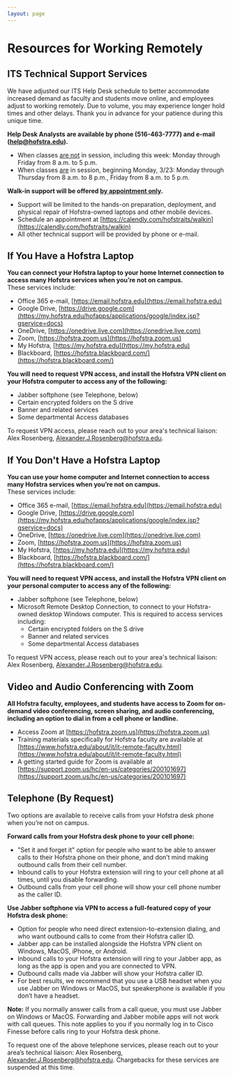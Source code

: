```yaml
---
layout: page
---
```


# Resources for Working Remotely

## ITS Technical Support Services

We have adjusted our ITS Help Desk schedule to better accommodate increased demand as faculty and students move online, and employees adjust to working remotely. Due to volume, you may experience longer hold times and other delays. Thank you in advance for your patience during this unique time.

**Help Desk Analysts are available by phone (516-463-7777) and e-mail ([help@hofstra.edu](mailto:help@hofstra.edu)).**
- When classes <u>are not</u> in session, including this week: Monday through Friday from 8 a.m. to 5 p.m.
- When classes <u>are</u> in session, beginning Monday, 3/23: Monday through Thursday from 8 a.m. to 8 p.m., Friday from 8 a.m. to 5 p.m.

**Walk-in support will be offered <u>by appointment only</u>.**
- Support will be limited to the hands-on preparation, deployment, and physical repair of Hofstra-owned laptops and other mobile devices.
- Schedule an appointment at [https://calendly.com/hofstraits/walkin](https://calendly.com/hofstraits/walkin)
- All other technical support will be provided by phone or e-mail.

## If You Have a Hofstra Laptop

**You can connect your Hofstra laptop to your home Internet connection to access many Hofstra services when you’re not on campus.**<br>
These services include:
- Office 365 e-mail, [https://email.hofstra.edu](https://email.hofstra.edu)
- Google Drive, [https://drive.google.com](https://my.hofstra.edu/hofapps/applications/google/index.jsp?gservice=docs)
- OneDrive, [https://onedrive.live.com](https://onedrive.live.com)
- Zoom, [https://hofstra.zoom.us](https://hofstra.zoom.us)
- My Hofstra, [https://my.hofstra.edu](https://my.hofstra.edu)
- Blackboard, [https://hofstra.blackboard.com/](https://hofstra.blackboard.com/)

**You will need to request VPN access, and install the Hofstra VPN client on your Hofstra computer to access any of the following:**
- Jabber softphone (see Telephone, below)
- Certain encrypted folders on the S drive
- Banner and related services
- Some departmental Access databases

To request VPN access, please reach out to your area's technical liaison: Alex Rosenberg, Alexander.J.Rosenberg@hofstra.edu.

## If You Don't Have a Hofstra Laptop

**You can use your home computer and Internet connection to access many Hofstra services when you’re not on campus.**<br>
These services include:
- Office 365 e-mail, [https://email.hofstra.edu](https://email.hofstra.edu)
- Google Drive, [https://drive.google.com](https://my.hofstra.edu/hofapps/applications/google/index.jsp?gservice=docs)
- OneDrive, [https://onedrive.live.com](https://onedrive.live.com)
- Zoom, [https://hofstra.zoom.us](https://hofstra.zoom.us)
- My Hofstra, [https://my.hofstra.edu](https://my.hofstra.edu)
- Blackboard, [https://hofstra.blackboard.com/](https://hofstra.blackboard.com/)

**You will need to request VPN access, and install the Hofstra VPN client on your personal computer to access any of the following:**
- Jabber softphone (see Telephone, below)
- Microsoft Remote Desktop Connection, to connect to your Hofstra-owned desktop Windows computer. This is required to access services including:
    - Certain encrypted folders on the S drive
    - Banner and related services
    - Some departmental Access databases

To request VPN access, please reach out to your area's technical liaison: Alex Rosenberg, Alexander.J.Rosenberg@hofstra.edu.

## Video and Audio Conferencing with Zoom

**All Hofstra faculty, employees, and students have access to Zoom for on-demand video conferencing, screen sharing, and audio conferencing, including an option to dial in from a cell phone or landline.**
- Access Zoom at [https://hofstra.zoom.us](https://hofstra.zoom.us)
- Training materials specifically for Hofstra faculty are available at [https://www.hofstra.edu/about/it/it-remote-faculty.html](https://www.hofstra.edu/about/it/it-remote-faculty.html)
- A getting started guide for Zoom is available at [https://support.zoom.us/hc/en-us/categories/200101697](https://support.zoom.us/hc/en-us/categories/200101697)

## Telephone (By Request)

Two options are available to receive calls from your Hofstra desk phone when you’re not on campus.

**Forward calls from your Hofstra desk phone to your cell phone:**
- "Set it and forget it" option for people who want to be able to answer calls to their Hofstra phone on their phone, and don’t mind making outbound calls from their cell number.
- Inbound calls to your Hofstra extension will ring to your cell phone at all times, until you disable forwarding.
- Outbound calls from your cell phone will show your cell phone number as the caller ID.

**Use Jabber softphone via VPN to access a full-featured copy of your Hofstra desk phone:**
- Option for people who need direct extension-to-extension dialing, and who want outbound calls to come from their Hofstra caller ID.
- Jabber app can be installed alongside the Hofstra VPN client on Windows, MacOS, iPhone, or Android.
- Inbound calls to your Hofstra extension will ring to your Jabber app, as long as the app is open and you are connected to VPN.
- Outbound calls made via Jabber will show your Hofstra caller ID.
- For best results, we recommend that you use a USB headset when you use Jabber on Windows or MacOS, but speakerphone is available if you don’t have a headset.

**Note:** If you normally answer calls from a call queue, you must use Jabber on Windows or MacOS. Forwarding and Jabber mobile apps will not work with call queues. This note applies to you if you normally log in to Cisco Finesse before calls ring to your Hofstra desk phone.

To request one of the above telephone services, please reach out to your area’s technical liaison: Alex Rosenberg, Alexander.J.Rosenberg@hofstra.edu. Chargebacks for these services are suspended at this time.
